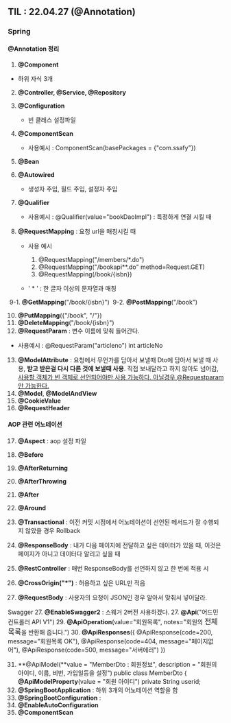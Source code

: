 ## TIL : 22.04.27 (@Annotation)

### Spring

#### @Annotation 정리

1. **@Component**

- 하위 자식 3개

2. **@Controller, @Service, @Repository**

3. **@Configuration**
   - 빈 클래스 설정파일


4. **@ComponentScan**
   - 사용예시 : ComponentScan(basePackages = {"com.ssafy"})


5. **@Bean**
6. **@Autowired**
   - 생성자 주입, 필드 주입, 설정자 주입

7. **@Qualifier**
   - 사용예시 : @Qualifier(value="bookDaoImpl") : 특정하게 연결 시킬 때

8. **@RequestMapping** : 요청 url을 매칭시킬 때

   - 사용 예시
     1. @RequestMapping("/members/*.do")
     2. @RequestMapping("/bookapi**.do" method=Request.GET)
     3. @RequestMapping(/book/{isbn})

   - ' * ' : 한 글자 이상의 문자열과 매칭

​		9-1. **@GetMapping**("/book/{isbn}")
​		9-2. **@PostMapping**("/book")

10. **@PutMapping**({"/book", "/"})
11. **@DeleteMapping**("/book/{isbn}")
12. **@RequestParam** : 변수 이름에 맞춰 들어간다.

- 사용예시 : @RequestParam("articleno") int articleNo

13. **@ModelAttribute** : 요청에서 무언가를 담아서 보낼때 Dto에 담아서 보낼 때 사용, **받고 받은걸 다시 다른 것에 보낼때 사용**. 직접 보내달라고 하지 않아도 넘어감, <u>사용할 객체가 빈 객체로 선언되어야만 사용 가능하다. 아닐경우 @Requestparam만 가능한다.</u>
14. **@Model**, **@ModelAndView**
15. **@CookieValue**
16. **@RequestHeader**

#### AOP 관련 어노테이션

17. **@Aspect** : aop 설정 파일

18. **@Before**

19. **@AfterReturning**

20. **@AfterThrowing**

21. **@After**

22. **@Around**

    

23. **@Transactional** : 이전 커밋 시점에서 어노테이션이 선언된 메서드가 잘 수행되지 않았을 경우 Rollback

24. **@ResponseBody** : 내가 다음 페이지에 전달하고 싶은 데이터가 있을 때, 이것은 페이지가 아니고 데이터다 알리고 싶을 때

25. **@RestController** : 매번 ResponseBody를 선언하지 않고 한 번에 적용 시

26. **@CrossOrigin("*")** : 허용하고 싶은 URL만 적음

27. **@RequestBody** : 사용자의 요청이 JSON인 경우 알아서 맞춰서 넣어달라.

Swagger
27. **@EnableSwagger2** : 스웨거 2버전 사용하겠다.
27. **@Api**("어드민 컨트롤러 API V1")
29. **@ApiOperation**(value="회원목록", notes="회원의 <big>전체목록</big>을 반환해 줍니다.")
30. **@ApiResponses**({
        @ApiResponse(code=200, message="회원목록 OK"),
        @ApiResponse(code=404, message="페이지없어"),
        @ApiResponse(code=500, message="서버에러")
    })

31. **@ApiModel(**value = "MemberDto : 회원정보", description = "회원의 아이디, 이름, 비번, 가입일등을 설정")
    public class MemberDto {
        **@ApiModelProperty**(value = "회원 아이디")
        private String userid;
32. **@SpringBootApplication** : 하위 3개의 어노테이션 역할을 함
33. **@SpringBootConfiguration** : 
34. **@EnableAutoConfiguration**
35. **@ComponentScan**